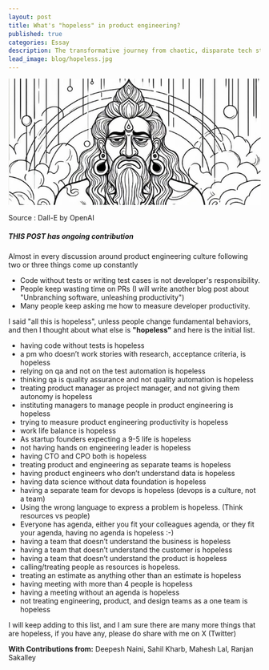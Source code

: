 ```yaml
---
layout: post
title: What's "hopeless" in product engineering?
published: true
categories: Essay
description: The transformative journey from chaotic, disparate tech stacks to a harmonious, unified, and standardized software building.
lead_image: blog/hopeless.jpg
---
```


<p><img src="/assets/images/blog/hopeless.jpg" alt="Hopelessness, as experessed by a sage" class="responsive" />
</p>

<div class="footnote">
Source : Dall-E by OpenAI
</div>

##### THIS POST has ongoing contribution

Almost in every discussion around product engineering culture following two or three things come up constantly

* Code without tests or writing test cases is not developer's responsibility.
* People keep wasting time on PRs (I will write another blog post about "Unbranching software, unleashing productivity")
* Many people keep asking me how to measure developer productivity.

I said "all this is hopeless", unless people change fundamental behaviors, and then I thought about
what else is **"hopeless"** and here is the initial list.


- having code without tests is hopeless
- a pm who doesn’t work stories with research, acceptance criteria, is hopeless
- relying on qa and not on the test automation is hopeless
- thinking qa is quality assurance and not quality automation is hopeless
- treating product manager as project manager, and not giving them autonomy is hopeless
- instituting managers to manage people in product engineering is hopeless
- trying to measure product engineering productivity is hopeless
- work life balance is hopeless
- As startup founders expecting a 9-5 life is hopeless
- not having hands on engineering leader is hopeless
- having CTO and CPO both is hopeless
- treating product and engineering as separate teams is hopeless
- having product engineers who don’t understand data is hopeless
- having data science without data foundation is hopeless
- having a separate team for devops is hopeless (devops is a culture, not a team)
- Using the wrong language to express a problem is hopeless. (Think resources vs people)
- Everyone has agenda, either you fit your colleagues agenda, or they fit your agenda, having no agenda is hopeless :-)
- having a team that doesn’t understand the business is hopeless
- having a team that doesn’t understand the customer is hopeless
- having a team that doesn’t understand the product is hopeless
- calling/treating people as resources is hopeless.
- treating an estimate as anything other than an estimate is hopeless
- having meeting with more than 4 people is hopeless
- having a meeting without an agenda is hopeless
- not treating engineering, product, and design teams as a one team is hopeless

I will keep adding to this list, and I am sure there are many more things that are hopeless, if you have any, please do share with me on X (Twitter)

<div class="footnote"> 
<b>With Contributions from:</b> Deepesh Naini, Sahil Kharb, Mahesh Lal, Ranjan Sakalley
</div>
